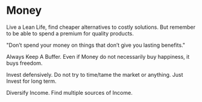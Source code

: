 # Money

Live a Lean Life, find cheaper alternatives to costly solutions. But remember to be able to spend a premium for quality products.

"Don’t spend your money on things that don’t give you lasting benefits."

Always Keep A Buffer. Even if Money do not necessarily buy happiness, it buys freedom.

Invest defensively. Do not try to time/tame the market or anything. Just Invest for long term.

Diversify Income. Find multiple sources of Income.
